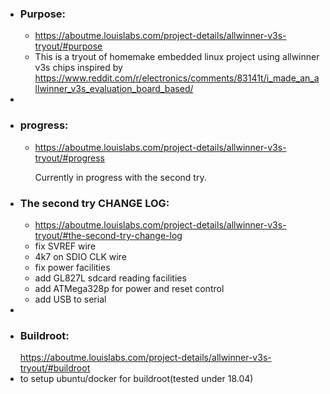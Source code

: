 - ### Purpose:
	- https://aboutme.louislabs.com/project-details/allwinner-v3s-tryout/#purpose
	- This is a tryout of homemake embedded linux project using allwinner v3s chips inspired by https://www.reddit.com/r/electronics/comments/83141t/i_made_an_allwinner_v3s_evaluation_board_based/
-
- ### progress:
	- https://aboutme.louislabs.com/project-details/allwinner-v3s-tryout/#progress
	  
	  Currently in progress with the second try.
- ### The second try CHANGE LOG:
	- https://aboutme.louislabs.com/project-details/allwinner-v3s-tryout/#the-second-try-change-log
	- fix SVREF wire
	- 4k7 on SDIO CLK wire
	- fix power facilities
	- add GL827L sdcard reading facilities
	- add ATMega328p for power and reset control
	- add USB to serial
-
- ### Buildroot:
  https://aboutme.louislabs.com/project-details/allwinner-v3s-tryout/#buildroot
- to setup ubuntu/docker for buildroot(tested under 18.04)